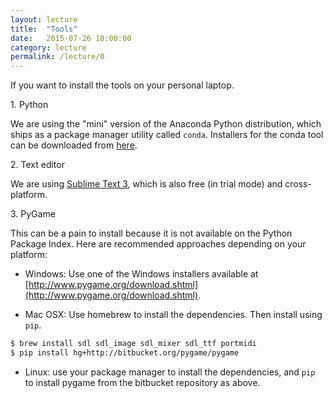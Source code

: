 ```yaml
---
layout: lecture
title:  "Tools"
date:   2015-07-26 10:00:00
category: lecture
permalink: /lecture/0
---
```


If you want to install the tools on your personal laptop.

1\. Python

We are using the "mini" version of the Anaconda Python distribution, which ships as a package manager utility called `conda`. Installers for the conda tool can be downloaded from [here](http://conda.pydata.org/miniconda.html).

2\. Text editor

We are using [Sublime Text 3](http://www.sublimetext.com/3), which is also free (in trial mode) and cross-platform.

3\. PyGame

This can be a pain to install because it is not available on the Python Package Index. Here are recommended approaches depending on your platform:

- Windows: Use one of the Windows installers available at [http://www.pygame.org/download.shtml](http://www.pygame.org/download.shtml).

- Mac OSX: Use homebrew to install the dependencies. Then install using `pip`.

```bash
$ brew install sdl sdl_image sdl_mixer sdl_ttf portmidi 
$ pip install hg+http://bitbucket.org/pygame/pygame
```

- Linux: use your package manager to install the dependencies, and `pip` to install pygame from the bitbucket repository as above.